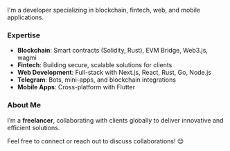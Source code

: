 I'm a developer specializing in blockchain, fintech, web, and mobile applications.  

### Expertise  
- **Blockchain**: Smart contracts (Solidity, Rust), EVM Bridge, Web3.js, wagmi  
- **Fintech**: Building secure, scalable solutions for clients  
- **Web Development**: Full-stack with Next.js, React, Rust, Go, Node.js  
- **Telegram**: Bots, mini-apps, and blockchain integrations  
- **Mobile Apps**: Cross-platform with Flutter  

### About Me  
I’m a **freelancer**, collaborating with clients globally to deliver innovative and efficient solutions.  

Feel free to connect or reach out to discuss collaborations! 😊 
